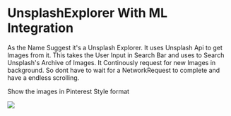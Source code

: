 # UnsplashExplorer With ML Integration
As the Name Suggest it's a Unsplash Explorer. It uses Unsplash Api to get Images from it. 
This takes the User Input in Search Bar and uses to Search Unsplash's Archive of Images. It Continously request for new Images in background. So dont have to wait for a NetworkRequest to complete and have a endless scrolling.


Show the images in Pinterest Style format

![](ScreenShots/Simulator%20Screen%20Shot%20-%20iPhone%20Xʀ%20-%202019-05-13%20at%2022.51.51.png)
